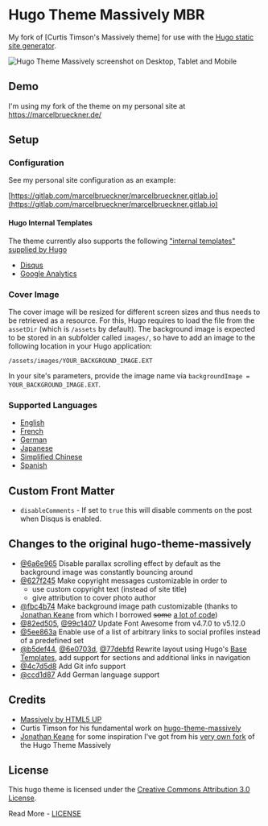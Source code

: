 # Hugo Theme Massively MBR

My fork of [Curtis Timson's Massively theme] for use with the [Hugo static site generator](https://gohugo.io/).

![Hugo Theme Massively screenshot on Desktop, Tablet and Mobile](images/device-screenshots.png)

## Demo

I'm using my fork of the theme on my personal site at https://marcelbrueckner.de/

## Setup

### Configuration

See my personal site configuration as an example:

[https://gitlab.com/marcelbrueckner/marcelbrueckner.gitlab.io](https://gitlab.com/marcelbrueckner/marcelbrueckner.gitlab.io)

#### Hugo Internal Templates

The theme currently also supports the following ["internal templates" supplied by Hugo](https://gohugo.io/templates/internal/)

- [Disqus](https://gohugo.io/templates/internal/#disqus)
- [Google Analytics](https://gohugo.io/templates/internal/#configure-google-analytics)

### Cover Image

The cover image will be resized for different screen sizes and thus needs to be retrieved as a resource. For this, Hugo requires to load the file from the `assetDir` (which is `/assets` by default). The background image is expected to be stored in an subfolder called `images/`, so have to add an image to the following location in your Hugo application:

```plain
/assets/images/YOUR_BACKGROUND_IMAGE.EXT
```

In your site's parameters, provide the image name via `backgroundImage = YOUR_BACKGROUND_IMAGE.EXT`.

### Supported Languages

- [English](https://github.com/curttimson/hugo-theme-massively/blob/master/i18n/en.toml)
- [French](https://github.com/curttimson/hugo-theme-massively/blob/master/i18n/fr.toml)
- [German](https://github.com/curttimson/hugo-theme-massively/blob/master/i18n/de.toml)
- [Japanese](https://github.com/curttimson/hugo-theme-massively/blob/master/i18n/ja.toml)
- [Simplified Chinese](https://github.com/curttimson/hugo-theme-massively/blob/master/i18n/zh.toml)
- [Spanish](https://github.com/curttimson/hugo-theme-massively/blob/master/i18n/es.toml)

## Custom Front Matter

- `disableComments` - If set to `true` this will disable comments on the post when Disqus is enabled.

## Changes to the original hugo-theme-massively

- [@6a6e965](https://github.com/marcelbrueckner/hugo-theme-massively/commit/6a6e965d547630bb35fbb758dcb6dc21a57eeb40) Disable parallax scrolling effect by default as the background image was constantly bouncing around
- [@627f245](https://github.com/marcelbrueckner/hugo-theme-massively/commit/627f245faa45e47702678705ada327cc24872af4) Make copyright messages customizable in order to
  - use custom copyright text (instead of site title)
  - give attribution to cover photo author
- [@fbc4b74](https://github.com/marcelbrueckner/hugo-theme-massively/commit/fbc4b748011d74794c5d78d4c77c6169e23f68ed) Make background image path customizable (thanks to [Jonathan Keane](https://github.com/jonkeane) from which I borrowed ~~some~~ [a lot of code](https://github.com/jonkeane/hugo-theme-massively-jtk/blob/7478c65b03ec912ebdb44c61b5abc55badfbb5ff/layouts/partials/bg.html))
- [@82ed505](https://github.com/marcelbrueckner/hugo-theme-massively/commit/82ed50553a781e106005c40480cc49ce5d85a588), [@99c1407](https://github.com/marcelbrueckner/hugo-theme-massively/commit/99c14077f16de86f21a14854d64afde25c6d6ad2) Update Font Awesome from v4.7.0 to v5.12.0
- [@5ee863a](https://github.com/marcelbrueckner/hugo-theme-massively/commit/5ee863abdec563dbbf5bcedd87bf0a2869c94df9) Enable use of a list of arbitrary links to social profiles instead of a predefined set
- [@b5def44](https://github.com/marcelbrueckner/hugo-theme-massively/commit/b5def443901d73d3169d4452553e42880feeb902), [@6e0703d](https://github.com/marcelbrueckner/hugo-theme-massively/commit/6e0703d5a238ca4795e3c47098ebe1637601df75), [@77debfd](https://github.com/marcelbrueckner/hugo-theme-massively/commit/77debfd8c451a56c80c3e919cd096068b36d4184) Rewrite layout using Hugo's [Base Templates](https://gohugo.io/templates/base/), add support for sections and additional links in navigation
- [@4c7d5d8](https://github.com/marcelbrueckner/hugo-theme-massively/commit/4c7d5d83e9daea34d6da274564c49f2f00070116) Add Git info support
- [@ccd1d87](https://github.com/marcelbrueckner/hugo-theme-massively/commit/ccd1d878d4ca1e3d58bb4bb92ba70f9b8e4989b0) Add German language support

## Credits

- [Massively by HTML5 UP](https://html5up.net/massively)
- Curtis Timson for his fundamental work on [hugo-theme-massively](https://github.com/curtistimson/hugo-theme-massively)
- [Jonathan Keane](https://github.com/jonkeane) for some inspiration I've got from his [very own fork](https://github.com/jonkeane/hugo-theme-massively-jtk) of the Hugo Theme Massively

## License

This hugo theme is licensed under the [Creative Commons Attribution 3.0 License](https://creativecommons.org/licenses/by/3.0/).

Read More - [LICENSE](LICENSE)
